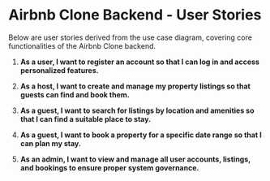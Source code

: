 # Airbnb Clone Backend - User Stories

Below are user stories derived from the use case diagram, covering core functionalities of the Airbnb Clone backend.

1. **As a user, I want to register an account so that I can log in and access personalized features.**

2. **As a host, I want to create and manage my property listings so that guests can find and book them.**

3. **As a guest, I want to search for listings by location and amenities so that I can find a suitable place to stay.**

4. **As a guest, I want to book a property for a specific date range so that I can plan my stay.**

5. **As an admin, I want to view and manage all user accounts, listings, and bookings to ensure proper system governance.**
